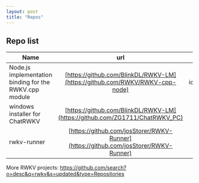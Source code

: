```yaml
---
layout: post
title: "Repos"
---
```


## Repo list

| Name          | url           | platform |
| ------------- |:-------------:| -----:|
| Node.js implementation binding for the RWKV.cpp module      | [https://github.com/BlinkDL/RWKV-LM](https://github.com/RWKV/RWKV-cpp-node) | ios/android/windows/linux/macos |
|    windows installer for ChatRWKV   | [https://github.com/BlinkDL/RWKV-LM](https://github.com/ZG1711/ChatRWKV_PC)      |   windows |
| rwkv-runner | [https://github.com/josStorer/RWKV-Runner](https://github.com/josStorer/RWKV-Runner)  |    windows |


More RWKV projects: https://github.com/search?o=desc&q=rwkv&s=updated&type=Repositories